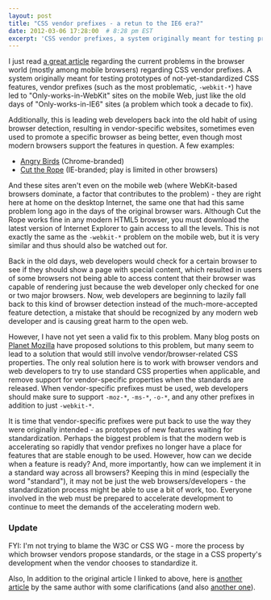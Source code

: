```yaml
---
layout: post
title: "CSS vendor prefixes - a retun to the IE6 era?"
date: 2012-03-06 17:28:00  # 8:28 pm EST
excerpt: 'CSS vendor prefixes, a system originally meant for testing prototypes of not-yet-standardized CSS features, have led to "Only-works-in-WebKit" sites on the mobile Web and across the Internet, just like the old days of "Only-works-in-IE6" sites (a problem which took a decade to fix).'
---
```

I just read [a great article][1] regarding the current problems in the browser world (mostly among mobile browsers) regarding CSS vendor prefixes. A system originally meant for testing prototypes of not-yet-standardized CSS features, vendor prefixes (such as the most problematic, `-webkit-*`) have led to "Only-works-in-WebKit" sites on the mobile Web, just like the old days of "Only-works-in-IE6" sites (a problem which took a decade to fix).

Additionally, this is leading web developers back into the old habit of using browser detection, resulting in vendor-specific websites, sometimes even used to promote a specific browser as being better, even though most modern browsers support the features in question. A few examples:

* [Angry Birds][2] (Chrome-branded)
* [Cut the Rope][3] (IE-branded; play is limited in other browsers)

And these sites aren't even on the mobile web (where WebKit-based browsers dominate, a factor that contributes to the problem) - they are right here at home on the desktop Internet, the same one that had this same problem long ago in the days of the original browser wars. Although Cut the Rope works fine in any modern HTML5 browser, you must download the latest version of Internet Explorer to gain access to all the levels. This is not exactly the same as the `-webkit-*` problem on the mobile web, but it is very similar and thus should also be watched out for.

Back in the old days, web developers would check for a certain browser to see if they should show a page with special content, which resulted in users of some browsers not being able to access content that their browser was capable of rendering just because the web developer only checked for one or two major browsers. Now, web developers are beginning to lazily fall back to this kind of browser detection instead of the much-more-accepted feature detection, a mistake that should be recognized by any modern web developer and is causing great harm to the open web.

However, I have not yet seen a valid fix to this problem. Many blog posts on [Planet Mozilla](http://planet.mozilla.org/) have proposed solutions to this problem, but many seem to lead to a solution that would still involve vendor/browser-related CSS properties. The only real solution here is to work with browser vendors and web developers to try to use standard CSS properties when applicable, and remove support for vendor-specific properties when the standards are released. When vendor-specific prefixes must be used, web developers should make sure to support `-moz-*`, `-ms-*`, `-o-*`, and any other prefixes in addition to just `-webkit-*`.

It is time that vendor-specific prefixes were put back to use the way they were originally intended - as prototypes of new features waiting for standardization. Perhaps the biggest problem is that the modern web is accelerating so rapidly that vendor prefixes no longer have a place for features that are stable enough to be used. However, how can we decide when a feature is ready? And, more importantly, how can we implement it in a standard way across all browsers? Keeping this in mind (especially the word "standard"), it may not be just the web browsers/developers - the standardization process might be able to use a bit of work, too. Everyone involved in the web must be prepared to accelerate development to continue to meet the demands of the accelerating modern web.

### Update
FYI: I'm not trying to blame the W3C or CSS WG - more the process by which browser vendors propose standards, or the stage in a CSS property's development when the vendor chooses to standardize it.

Also, In addition to the original article I linked to above, here is [another article][4] by the same author with some clarifications (and also [another one][5]).

[1]: http://www.glazman.org/weblog/dotclear/index.php?post/2012/02/09/CALL-FOR-ACTION%3A-THE-OPEN-WEB-NEEDS-YOU-NOW
[2]: http://chrome.angrybirds.com/
[3]: http://www.cuttherope.ie/
[4]: http://www.glazman.org/weblog/dotclear/index.php?post/2012/02/09/Some-clarifications
[5]: http://www.glazman.org/weblog/dotclear/index.php?post/2012/02/10/Blaming-CSS-WG-is-too-easy-Brendan
